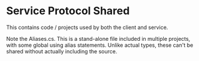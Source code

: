 # Service Protocol Shared

This contains code / projects used by both the client and service.

Note the Aliases.cs. This is a stand-alone file included in multiple projects, with some global using alias statements. Unlike actual types, these can't be shared without actually including the source.
